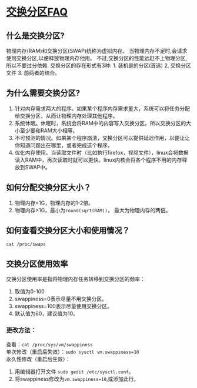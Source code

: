 # [交换分区FAQ](https://help.ubuntu.com/community/SwapFaq)

## 什么是交换分区?

物理内存(RAM)和交换分区(SWAP)统称为虚拟内存。 当物理内存不足时,会请求使用交换分区,以便释放物理内存他用。 不过,交换分区的性能远赶不上物理分区,所以不要过分依赖. 交换分区的存在形式有3种: 1\. 装机是的分区(首选) 2\. 交换分区文件 3\. 前两者的结合。

## 为什么需要交换分区?

1. 针对内存需求两大的程序。如果某个程序内存需求量大，系统可以将任务分配给交换分区，从而让物理内存处理其他程序。
2. 系统休眠。休眠时，系统会将RAM中的内容写入交换分区。所以交换分区的大小至少要和RAM大小相等。
3. 不可预测的情况。如果某个程序崩溃，交换分区可以提供延迟作用，以便让让你知道问题出在哪里，或者完成这个程序。
4. 优化内存使用。当读取文件时（比如执行firefox，视频文件），linux会将数据读入RAM中，再次读取时就可以更快。linux内核会将各个程序不用的内存释放到SWAP中。

## 如何分配交换分区大小？

1. 物理内存<1G，物理内存的1-2倍。
2. 物理内存>1G，最小为`round(sqrt(RAM))`， 最大为物理内存的两倍。

## 如何查看交换分区大小和使用情况？

`cat /proc/swaps`

## 交换分区使用效率

交换分区使用率是指将物理内存任务转移到交换分区的频率：

1. 取值为0-100
2. swappiness=0表示尽量不用交换分区。
3. swappiness=100表示尽量使用交换分区。
4. 默认值为60，建议值为10。

### 更改方法：

查看：`cat /proc/sys/vm/swappiness`<br>
单次修改（重启后失效）：`sudo sysctl vm.swappiness=10`<br>
永久性修改（重启后生效）：

1. 用编辑器打开文件 `sudo gedit /etc/sysctl.conf`。
2. 将swappiness修改为`vm.swappiness=10`,或添加此行。

<!-- 4G以内的物理内存，SWAP 设置为内存的2倍。 4-8G的物理内存，SWAP 等于内存大小。 8-64G 的物理内存，SWAP 设置为8G。 64-256G物理内存，SWAP 设置为16G。 -->
